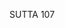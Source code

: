 SUTTA 107

[^1024]: MA: It is not possible to construct a seven-storied mansion in a single day. Once the site is cleared, from the time the foundation is laid until the paint job is finished there is gradual progress.

[^1025]: Ganaka. His name means "Moggallāna the Accountant."

[^1026]: See MN 65.33.

[^1027]: While the preceding steps of practice are necessary measures for bhikkhus in training to attain arahantship, they are also beneficial to arahants in that they conduce to "a pleasant abiding here and now." MA identifies this "abiding" with the attainment of the fruit of arahantship, and explains that some arahants can enter fruition easily at any time while others must apply themselves diligently to the steps of practice to enter fruition.

[^1028]: Maggakkhāyī Tathāgato. Compare Dhp 276: "You yourselves must strive; the Tathāgatas only point the way."

[^1029]: The following as at MN 5.32.

[^1030]: Paramajjadhammesu. MA: The doctrine of Gotama is supreme, the highest, among contemporary teachings the teachings of the six outside teachers.


